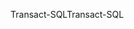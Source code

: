 <span data-ttu-id="438ec-101">Transact-SQL</span><span class="sxs-lookup"><span data-stu-id="438ec-101">Transact-SQL</span></span>